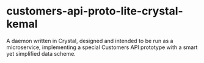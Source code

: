 # customers-api-proto-lite-crystal-kemal
A daemon written in Crystal, designed and intended to be run as a microservice, implementing a special Customers API prototype with a smart yet simplified data scheme.
